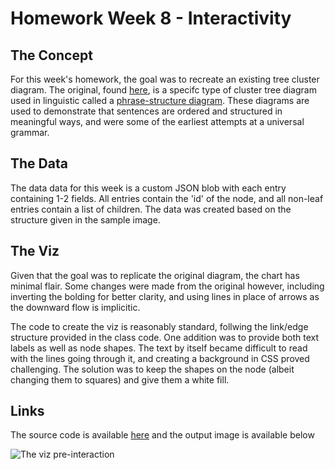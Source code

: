 # Homework Week 8 - Interactivity

## The Concept
For this week's homework, the goal was to recreate an existing tree cluster diagram. The original, found [here](https://www.harmony.org.uk/book/examples/fg_1p1p3.gif), is a specifc type of cluster tree diagram used in linguistic called a [phrase-structure diagram](https://en.wikipedia.org/wiki/Phrase_structure_rules). These diagrams are used to demonstrate that sentences are ordered and structured in meaningful ways, and were some of the earliest attempts at a universal grammar.

## The Data
The data data for this week is a custom JSON blob with each entry containing 1-2 fields. All entries contain the 'id' of the node, and all non-leaf entries contain a list of children. The data was created based on the structure given in the sample image.

## The Viz
Given that the goal was to replicate the original diagram, the chart has minimal flair. Some changes were made from the original however, including inverting the bolding for better clarity, and using lines in place of arrows as the downward flow is implicitic.

The code to create the viz is reasonably standard, follwing the link/edge structure provided in the class code. One addition was to provide both text labels as well as node shapes. The text by itself became difficult to read with the lines going through it, and creating a background in CSS proved challenging. The solution was to keep the shapes on the node (albeit changing them to squares) and give them a white fill.

## Links

The source code is available [here](https://github.com/tkcram/pivf22/tree/main/(9)hierarchy) and the output image is available below

![The viz pre-interaction](https://raw.githubusercontent.com/tkcram/pivf22/main/(9)interactivity/sentence.png) 
